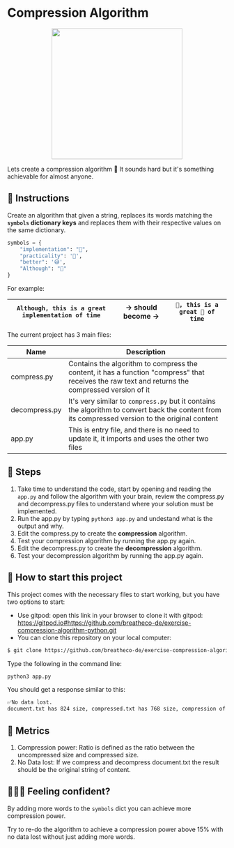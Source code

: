 # Compression Algorithm

<p align="center">
    <img height="300" src="https://raw.githubusercontent.com/breatheco-de/exercise-compression-algorithm-python/master/preview.png" />
</p>

Lets create a compression algorithm 🤯
It sounds hard but it's something achievable for almost anyone.

## 📝 Instructions

Create an algorithm that given a string, replaces its words matching the **`symbols` dictionary keys** and replaces them with their respective values on the same dictionary.

```python
symbols = {
    "implementation": "🤯",
    "practicality": '🤩',
    "better": '😅',
    "Although": "🥺"
}
```

For example:

| `Although, this is a great implementation of time` | → should become → | `🥺, this is a great 🤯 of time` |
| -------- | ------ | -------- |

The current project has 3 main files:

| Name | Description |
| -------- | ------ |
| compress.py | Contains the algorithm to compress the content, it has a function "compress" that receives the raw text and returns the compressed version of it |
| decompress.py | It's very similar to `compress.py` but it contains the algorithm to convert back the content from its compressed version to the original content |
| app.py | This is entry file, and there is no need to update it, it imports and uses the other two files |


## 🔢 Steps

1. Take time to understand the code, start by opening and reading the `app.py` and follow the algorithm with your brain, review the compress.py and decompress.py files to understand where your solution must be implemented.
2. Run the app.py by typing `python3 app.py` and undestand what is the output and why.
3. Edit the compress.py to create the **compression** algorithm.
4. Test your compression algorithm by running the app.py again.
5. Edit the decompress.py to create the **decompression** algorithm.
6. Test your decompression algorithm by running the app.py again.
## 🌱  How to start this project

This project comes with the necessary files to start working, but you have two options to start:

+ Use gitpod: open this link in your browser to clone it with gitpod: https://gitpod.io#https://github.com/breatheco-de/exercise-compression-algorithm-python.git
+ You can clone this repository on your local computer:
```sh
$ git clone https://github.com/breatheco-de/exercise-compression-algorithm-python.git
````

Type the following in the command line:

```bash
python3 app.py
```

You should get a response similar to this:
```bash
✅No data lost.
document.txt has 824 size, compressed.txt has 768 size, compression of 7% in 0.0003972053527832031 seconds 
```

## 🎯 Metrics

1. Compression power: Ratio is defined as the ratio between the uncompressed size and compressed size.
2. No Data lost: If we compress and decompress document.txt the result should be the original string of content.

## 🍩🍬🍭 Feeling confident?

By adding more words to the `symbols` dict you can achieve more compression power.  

Try to re-do the algorithm to achieve a compression power above 15% with no data lost without just adding more words.
